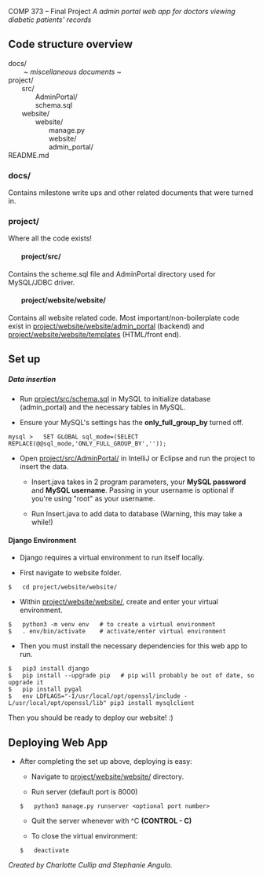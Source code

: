 ﻿COMP 373 – Final Project
*A admin portal web app for doctors viewing diabetic patients' records*

## Code structure overview
docs/ <br>
&nbsp;&nbsp;&nbsp;&nbsp;&nbsp;&nbsp;&nbsp; ~ *miscellaneous documents* ~<br>
project/ <br>
&nbsp;&nbsp;&nbsp;&nbsp;&nbsp;&nbsp;&nbsp;src/<br>
&nbsp;&nbsp;&nbsp;&nbsp;&nbsp;&nbsp;&nbsp;&nbsp;&nbsp;&nbsp;&nbsp;&nbsp;&nbsp;&nbsp;AdminPortal/<br>
&nbsp;&nbsp;&nbsp;&nbsp;&nbsp;&nbsp;&nbsp;&nbsp;&nbsp;&nbsp;&nbsp;&nbsp;&nbsp;&nbsp;schema.sql<br>
&nbsp;&nbsp;&nbsp;&nbsp;&nbsp;&nbsp;&nbsp;website/<br>
&nbsp;&nbsp;&nbsp;&nbsp;&nbsp;&nbsp;&nbsp;&nbsp;&nbsp;&nbsp;&nbsp;&nbsp;&nbsp;&nbsp;website/<br>
&nbsp;&nbsp;&nbsp;&nbsp;&nbsp;&nbsp;&nbsp;&nbsp;&nbsp;&nbsp;&nbsp;&nbsp;&nbsp;&nbsp;&nbsp;&nbsp;&nbsp;&nbsp;&nbsp;&nbsp;&nbsp;manage.py<br>
&nbsp;&nbsp;&nbsp;&nbsp;&nbsp;&nbsp;&nbsp;&nbsp;&nbsp;&nbsp;&nbsp;&nbsp;&nbsp;&nbsp;&nbsp;&nbsp;&nbsp;&nbsp;&nbsp;&nbsp;&nbsp;website/<br>
&nbsp;&nbsp;&nbsp;&nbsp;&nbsp;&nbsp;&nbsp;&nbsp;&nbsp;&nbsp;&nbsp;&nbsp;&nbsp;&nbsp;&nbsp;&nbsp;&nbsp;&nbsp;&nbsp;&nbsp;&nbsp;admin_portal/<br>
README.md <br>

### **docs/**
Contains milestone write ups and other related documents that were turned in.

### **project/**
Where all the code exists!

#### &nbsp;&nbsp;&nbsp;&nbsp;&nbsp;&nbsp;&nbsp; **project/src/**
Contains the scheme.sql file and AdminPortal directory used for MySQL/JDBC driver.

#### &nbsp;&nbsp;&nbsp;&nbsp;&nbsp;&nbsp;&nbsp; **project/website/website/**
Contains all website related code. Most important/non-boilerplate code exist in [project/website/website/admin_portal](project/website/website/admin_portal) (backend) and [project/website/website/templates](project/website/website/templates) (HTML/front end).

## Set up
##### Data insertion
- Run [project/src/schema.sql](project/src/schema.sql) in MySQL to initialize database (admin_portal) and the necessary tables in MySQL.

- Ensure your MySQL's settings has the **only_full_group_by** turned off.

```
mysql >   SET GLOBAL sql_mode=(SELECT REPLACE(@@sql_mode,'ONLY_FULL_GROUP_BY',''));
```

- Open [project/src/AdminPortal/](project/src/AdminPortal) in IntelliJ or Eclipse and run the project to insert the data.

  - Insert.java takes in 2 program parameters, your **MySQL password** and **MySQL username**. Passing in your username is optional if you're using "root" as your username.

  - Run Insert.java to add data to database (Warning, this may take a while!)

#### Django Environment
- Django requires a virtual environment to run itself locally.

- First navigate to website folder.

```
$   cd project/website/website/
```

- Within [project/website/website/](project/website/website), create and enter your virtual environment.

```
$   python3 -m venv env   # to create a virtual environment
$   . env/bin/activate    # activate/enter virtual environment
```

- Then you must install the necessary dependencies for this web app to run.

```
$   pip3 install django
$   pip install --upgrade pip   # pip will probably be out of date, so upgrade it
$   pip install pygal
$   env LDFLAGS="-I/usr/local/opt/openssl/include -L/usr/local/opt/openssl/lib" pip3 install mysqlclient
```

Then you should be ready to deploy our website! :)

## Deploying Web App
- After completing the set up above, deploying is easy:

  - Navigate to [project/website/website/](project/website/website) directory.

  - Run server (default port is 8000)

  ```
  $   python3 manage.py runserver <optional port number>
  ```

  - Quit the server whenever with ^C **(CONTROL - C)**

  - To close the virtual environment:

  ```
  $   deactivate
  ```

*Created by Charlotte Cullip and Stephanie Angulo.*
